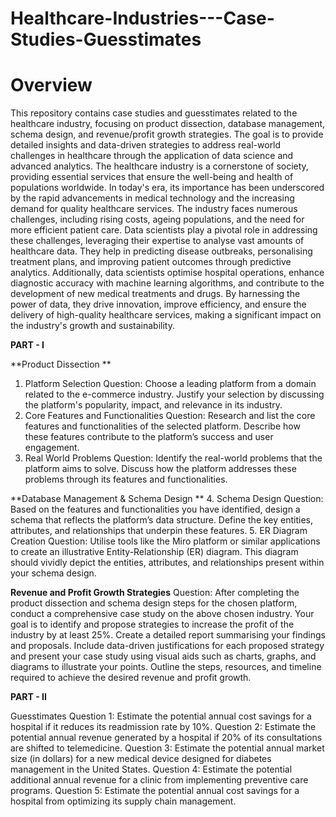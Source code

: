 # Healthcare-Industries---Case-Studies-Guesstimates
# Overview
This repository contains case studies and guesstimates related to the healthcare industry, focusing on product dissection, database management, schema design, and revenue/profit growth strategies. The goal is to provide detailed insights and data-driven strategies to address real-world challenges in healthcare through the application of data science and advanced analytics.
The healthcare industry is a cornerstone of society, providing essential services that ensure the well-being and health of populations worldwide. In today's era, its importance has been underscored by the rapid advancements in medical technology and the increasing demand for quality healthcare services. The industry faces numerous challenges, including rising costs, ageing populations, and the need for more efficient patient care. 
Data scientists play a pivotal role in addressing these challenges, leveraging their expertise to analyse vast amounts of healthcare data. They help in predicting disease outbreaks, personalising treatment plans, and improving patient outcomes through predictive analytics. Additionally, data scientists optimise hospital operations, enhance diagnostic accuracy with machine learning algorithms, and contribute to the development of new medical treatments and drugs. By harnessing the power of data, they drive innovation, improve efficiency, and ensure the delivery of high-quality healthcare services, making a significant impact on the industry's growth and sustainability.

**PART - I**

**Product Dissection **

1. Platform Selection
Question: Choose a leading platform from a domain related to the e-commerce industry. Justify your selection by discussing the platform's popularity, impact, and relevance in its industry.
2. Core Features and Functionalities
Question: Research and list the core features and functionalities of the selected platform. Describe how these features contribute to the platform’s success and user engagement.
3. Real World Problems
Question: Identify the real-world problems that the platform aims to solve. Discuss how the platform addresses these problems through its features and functionalities.

**Database Management & Schema Design **
4. Schema Design
Question: Based on the features and functionalities you have identified, design a schema that reflects the platform’s data structure. Define the key entities, attributes, and relationships that underpin these features.
5. ER Diagram Creation
Question: Utilise tools like the Miro platform or similar applications to create an illustrative Entity-Relationship (ER) diagram. This diagram should vividly depict the entities, attributes, and relationships present within your schema design.

**Revenue and Profit Growth Strategies**
Question: After completing the product dissection and schema design steps for the chosen platform, conduct a comprehensive case study on the above chosen industry. Your goal is to identify and propose strategies to increase the profit of the industry by at least 25%.
Create a detailed report summarising your findings and proposals. Include data-driven justifications for each proposed strategy and present your case study using visual aids such as charts, graphs, and diagrams to illustrate your points. Outline the steps, resources, and timeline required to achieve the desired revenue and profit growth.

**PART - II**

Guesstimates
Question 1: Estimate the potential annual cost savings for a hospital if it reduces its readmission rate by 10%.
Question 2: Estimate the potential annual revenue generated by a hospital if 20% of its consultations are shifted to telemedicine.
Question 3: Estimate the potential annual market size (in dollars) for a new medical device designed for diabetes management in the United States.
Question 4: Estimate the potential additional annual revenue for a clinic from implementing preventive care programs.
Question 5: Estimate the potential annual cost savings for a hospital from optimizing its supply chain management.
